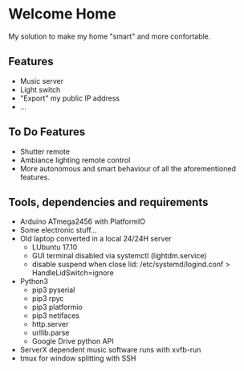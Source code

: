 # Welcome Home
My solution to make my home "smart" and more confortable.

## Features
 * Music server
 * Light switch
 * "Export" my public IP address
 * ...

## To Do Features 
 * Shutter remote
 * Ambiance lighting remote control
 * More autonomous and smart behaviour of all the aforementioned features.


## Tools, dependencies and requirements

 * Arduino ATmega2456 with PlatformIO
 * Some electronic stuff...
 * Old laptop converted in a local 24/24H server
    * LUbuntu 17.10
    * GUI terminal disabled via systemctl (lightdm.service)
    * disable suspend when close lid: /etc/systemd/logind.conf > HandleLidSwitch=ignore
 * Python3 
    * pip3 pyserial
    * pip3 rpyc
    * pip3 platformio
    * pip3 netifaces
    * http.server
    * urllib.parse
    * Google Drive python API
 * ServerX dependent music software runs with xvfb-run
 * tmux for window splitting with SSH


